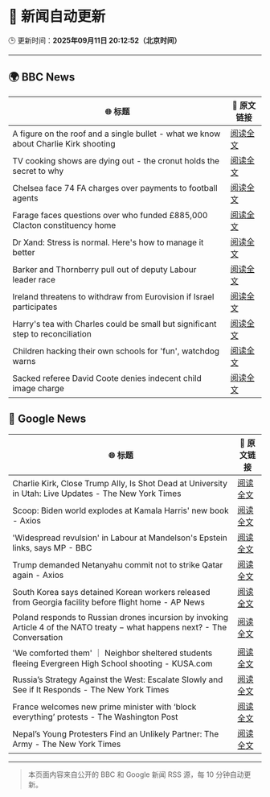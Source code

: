 # 🧠 新闻自动更新

🕒 更新时间：**2025年09月11日 20:12:52（北京时间）**

---

## 🌍 BBC News

| 🌐 标题 | 🔗 原文链接 |
|--------|-------------|
| A figure on the roof and a single bullet - what we know about Charlie Kirk shooting | [阅读全文](https://www.bbc.com/news/articles/cy04p4x21e5o?at_medium=RSS&at_campaign=rss) |
| TV cooking shows are dying out - the cronut holds the secret to why | [阅读全文](https://www.bbc.com/news/articles/c0jq1d63l7lo?at_medium=RSS&at_campaign=rss) |
| Chelsea face 74 FA charges over payments to football agents | [阅读全文](https://www.bbc.com/sport/football/articles/c8643dp5043o?at_medium=RSS&at_campaign=rss) |
| Farage faces questions over who funded £885,000 Clacton constituency home | [阅读全文](https://www.bbc.com/news/articles/ce845w70g0yo?at_medium=RSS&at_campaign=rss) |
| Dr Xand: Stress is normal. Here's how to manage it better | [阅读全文](https://www.bbc.com/news/articles/cg42zq7nqxwo?at_medium=RSS&at_campaign=rss) |
| Barker and Thornberry pull out of deputy Labour leader race | [阅读全文](https://www.bbc.com/news/articles/cg7dzejkz4ro?at_medium=RSS&at_campaign=rss) |
| Ireland threatens to withdraw from Eurovision if Israel participates | [阅读全文](https://www.bbc.com/news/articles/c5yvd8158ywo?at_medium=RSS&at_campaign=rss) |
| Harry's tea with Charles could be small but significant step to reconciliation | [阅读全文](https://www.bbc.com/news/articles/cly0e0e7p0jo?at_medium=RSS&at_campaign=rss) |
| Children hacking their own schools for 'fun', watchdog warns | [阅读全文](https://www.bbc.com/news/articles/c203pedz58go?at_medium=RSS&at_campaign=rss) |
| Sacked referee David Coote denies indecent child image charge | [阅读全文](https://www.bbc.com/news/articles/cdr6y2rzk3no?at_medium=RSS&at_campaign=rss) |

## 📰 Google News

| 🌐 标题 | 🔗 原文链接 |
|--------|-------------|
| Charlie Kirk, Close Trump Ally, Is Shot Dead at University in Utah: Live Updates - The New York Times | [阅读全文](https://news.google.com/rss/articles/CBMic0FVX3lxTFA4bjhmRW5SdFowbzBybXE2VFZfdnBaNS1TOUZwQWNYUVZfeEJxUEFtdEJzOFFDZzVpS1FJOGdDTEZ3Y05WMW1uYlQzMTJLSlpWUDBwQ0UzY255dWpCNDdnN3ZqUHFwcEo5b1JzTGpaQjNYRDQ?oc=5) |
| Scoop: Biden world explodes at Kamala Harris' new book - Axios | [阅读全文](https://news.google.com/rss/articles/CBMibkFVX3lxTE1NVmdfZXRkMmZxZlozRV9fdlBFUnE2ZzBnZ1BGcUxSUG1mdkdtVGtHRWVmM2VFNEltNy1oSS1VaW9Gc25BbGtBbHVrS0FQN0tHZnhLbVFxa20ySDc3V3NFdV9HX2RuVkptd0dEbi1n?oc=5) |
| 'Widespread revulsion' in Labour at Mandelson's Epstein links, says MP - BBC | [阅读全文](https://news.google.com/rss/articles/CBMiWkFVX3lxTE05MlVMQXNaUVN4R2luX3BQVDZHZFo0aUxmdTNaZnJqc3p0cGgxLWttbXFzUEcwcTNmM1oyOWZ3bkM5ZVVIUkJvZU1xeUtoamh4WDJwZGwzSU4zUdIBX0FVX3lxTE80ZDNEOTh6OEoxYzBXVXktdGsxendHV19mU3M1aGZQNHg2MG5pQTB3QVVMd2JaRUFzc29qRG02Um1EUlR2b0J3Y3JfMGdNQVFnTkJENGJlWDNsWENLSzhz?oc=5) |
| Trump demanded Netanyahu commit not to strike Qatar again - Axios | [阅读全文](https://news.google.com/rss/articles/CBMif0FVX3lxTFBRLTZ1cFdIQjQwSmVNbVNhcTFZNDZaOHg5aHk0d0lOZ2VCVXRjWEhBYUhCQkFoQzF5bHZMUlE0WHRDU0FDMjBpelpLbnJvalRSZkRtbENoSkRjdUlla2pBMUtDekR6bkVTMkx5R09rUTc5cXgwa2FLLTl2alNsX2s?oc=5) |
| South Korea says detained Korean workers released from Georgia facility before flight home - AP News | [阅读全文](https://news.google.com/rss/articles/CBMitAFBVV95cUxPam9SV04zV25FdkNOZ0NrWjJMcnJaOEUwYldUQlJoX2wydGVsem84VEJkUTBfSk4yTkJqOE1Fc2Zqdnk0ck95VlJYTjJjNVZUU3FWNTlSRDgyMm5VUXRTR2gzQWtYTGZFenQ2cDJqT254WjhDZVY3dkZKN2RUQXJhSmtJQTBMRGQ3aVI4RVNKVkV0NVduNy1VY1hlYTFFdVh1ODlGZWw1dFV5SlptQmNDLXVXSXE?oc=5) |
| Poland responds to Russian drones incursion by invoking Article 4 of the NATO treaty − what happens next? - The Conversation | [阅读全文](https://news.google.com/rss/articles/CBMi0wFBVV95cUxQSUNKc2h2eGtNa292TWM3emJzMll2NldNVE9vRHZTdHhDbGlQalBFZUdRQWhrSGhoczhkRGJNcHRGSW1JOE9XS0lpTF9ZQXViQ2pXU0V4eHY3UkgxTEJrWjcxVzdZVnRfTVM2U012RHZtZWh1cWJ0ZmxwcnRxdWJjZlQySVVYTjNUSVVYejhEdTNhSTVCYzMtaHJDS1JIU2ExSWlYXzVqajZCdnVYUUR2ZE4yWDIyRXFlWWJxejV0cWJGT0dHN3ZucURSX0VaQVN4djU0?oc=5) |
| 'We comforted them' ｜ Neighbor sheltered students fleeing Evergreen High School shooting - KUSA.com | [阅读全文](https://news.google.com/rss/articles/CBMi1gFBVV95cUxQYTMzQUZ5QXJIclN3MnlPbkZEbmhGMGdoRlZScFNud05uR1NwRFNoTUVhVVVjT2dDY2p1aVBlbjZLanRyS010M3gzXzU0ZHdtZmx4TUFUR1hWaWl1VVI4RllISW1LZTUwOXV2VkxLa280V0JkTjJhcUtXT3paSURWODNvblN1aDNnUEtvaEU4VU5ZWmwwTm5tSUp4YVlwSmxhZ0s3eDN6T3lxOFBPd0cxeGxtTDA3Q2tuaDBxSkZXZ042am0xZlZBd0NiNmZmS2ZWVjlmeVR3?oc=5) |
| Russia’s Strategy Against the West: Escalate Slowly and See if It Responds - The New York Times | [阅读全文](https://news.google.com/rss/articles/CBMikgFBVV95cUxPbEZURzVJUjRiOV93UW5SZWN6bTJReHNrT25BQzIwdEdSZGRVZzFQMkpvQkgxV3A1TmEwYkNYYWZ2SEgtVTVlYjRoSHBYRjh0Si1NVnNDVzY0UThZZTFVSFkzcGU4QndidGhZVXlSWlhkYVoyMkVLRzlQYUNXemVJbFA1NzFOdEFSaVVDeHFoMWpadw?oc=5) |
| France welcomes new prime minister with ‘block everything’ protests - The Washington Post | [阅读全文](https://news.google.com/rss/articles/CBMimwFBVV95cUxNTWlxMXJXS21CRlkwNFd2OTlSbEg5OTFuSUxJOFJZVUVJV2VTTDVpODBaZHNWbWRod00xMnROWjNTNWh5UkZ5WUxERHhNUFdFZmNRZmVxRldQaDdtanNTVFhfclp6a1dKdnFwZnA0YTdxT3dDUl9qcGNVdEtNMjFqelNVV3lQdkNaZUVXN3FzcWtNenhoS1FrVlRvMA?oc=5) |
| Nepal’s Young Protesters Find an Unlikely Partner: The Army - The New York Times | [阅读全文](https://news.google.com/rss/articles/CBMihAFBVV95cUxQa2NFQnNvQVpIUnQ3TklWWEdHVUhhd25UTXp5dkZDaDZtNzhDWk4yZnlkT01NeTgwdjZHYnhBcWIxU3FQRzkzS3NaS3MyVElNNjI4MWhwc1ZGUEpTaEdCM2xSdjYyN0w0YU94QV9DOUhQOC1lemVsNGxoT2pHOVNpb0dMYkQ?oc=5) |

---
> 本页面内容来自公开的 BBC 和 Google 新闻 RSS 源，每 10 分钟自动更新。